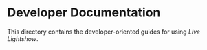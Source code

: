 # Developer Documentation

This directory contains the developer-oriented guides for using _Live Lightshow_.
